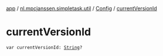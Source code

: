 [app](../../index.md) / [nl.mpcjanssen.simpletask.util](../index.md) / [Config](index.md) / [currentVersionId](.)

# currentVersionId

`var currentVersionId: `[`String`](https://kotlinlang.org/api/latest/jvm/stdlib/kotlin/-string/index.html)`?`